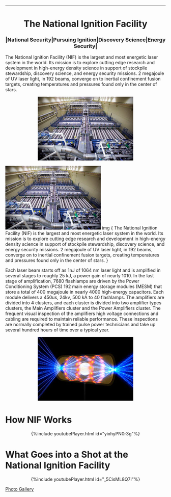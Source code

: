 ___
<div align="center"><H1>The National Ignition Facility</H1></div>
<div align="center"><H3>|National Security|Pursuing Ignition|Discovery Science|Energy Security|</H3></div>

The National Ignition Facility (NIF) is the largest and most energetic laser system in the world. Its mission is to explore cutting edge research and development in high-energy density science in support of stockpile stewardship, discovery science, and energy security missions. 2 megajoule of UV laser light, in 192 beams, converge on to inertial confinement fusion targets, creating temperatures and pressures found only in the center of stars. 

<p align="center">
  <img src="https://github.com/MESMerizing-Engineers/MESMerizing-Engineers/blob/gh-pages/docs/photos/amplification.jpg">
</p>

<img  src="photos/amplification.jpg" class="center"></img>
img {
The National Ignition Facility (NIF) is the largest and most energetic laser system in the world. Its mission is to explore cutting edge research and development in high-energy density science in support of stockpile stewardship, discovery science, and energy security missions. 2 megajoule of UV laser light, in 192 beams, converge on to inertial confinement fusion targets, creating temperatures and pressures found only in the center of stars. 
}

Each laser beam starts off as 1nJ of 1064 nm laser light and is amplified in several stages to roughly 25 kJ, a power gain of nearly 1010. In the last stage of amplification, 7680 flashlamps are driven by the Power Conditioning System (PCS) 192 main energy storage modules (MESM) that store a total of 400 megajoule in nearly 4000 high-energy capacitors. Each module delivers a 450us, 24kv, 500 kA to 40 flashlamps. The amplifiers are divided into 4 clusters, and each cluster is divided into two amplifier types clusters, the Main Amplifiers cluster and the Power Amplifiers cluster.
The frequent visual inspection of the amplifiers high voltage connections and cabling are required to maintain reliable performance. These inspections are normally completed by trained pulse power technicians and take up several hundred hours of time over a typical year.

<p align="center">
  <img src="https://github.com/MESMerizing-Engineers/MESMerizing-Engineers/blob/gh-pages/docs/photos/ignition2.jpg">
</p>

# How NIF Works

<div align="center">{%include youtubePlayer.html id="yixhyPN0r3g"%}</div>

# What Goes into a Shot at the National Ignition Facility


<div align="center">{%include youtubePlayer.html id="_5CisML8Q7I"%}</div>

[Photo Gallery](https://lasers.llnl.gov/media/photo-gallery)


